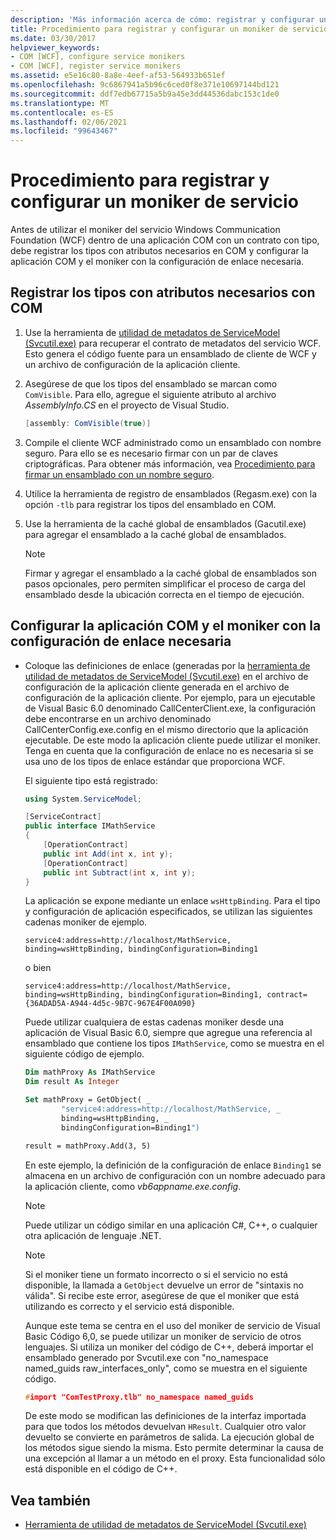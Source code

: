```yaml
---
description: 'Más información acerca de cómo: registrar y configurar un moniker de servicio'
title: Procedimiento para registrar y configurar un moniker de servicio
ms.date: 03/30/2017
helpviewer_keywords:
- COM [WCF], configure service monikers
- COM [WCF], register service monikers
ms.assetid: e5e16c80-8a8e-4eef-af53-564933b651ef
ms.openlocfilehash: 9c6867941a5b96c6ced0f8e371e10697144bd121
ms.sourcegitcommit: ddf7edb67715a5b9a45e3dd44536dabc153c1de0
ms.translationtype: MT
ms.contentlocale: es-ES
ms.lasthandoff: 02/06/2021
ms.locfileid: "99643467"
---
```

# <a name="how-to-register-and-configure-a-service-moniker"></a>Procedimiento para registrar y configurar un moniker de servicio

Antes de utilizar el moniker del servicio Windows Communication Foundation (WCF) dentro de una aplicación COM con un contrato con tipo, debe registrar los tipos con atributos necesarios en COM y configurar la aplicación COM y el moniker con la configuración de enlace necesaria.

## <a name="register-the-required-attributed-types-with-com"></a>Registrar los tipos con atributos necesarios con COM

1. Use la herramienta de [utilidad de metadatos de ServiceModel (Svcutil.exe)](../servicemodel-metadata-utility-tool-svcutil-exe.md) para recuperar el contrato de metadatos del servicio WCF. Esto genera el código fuente para un ensamblado de cliente de WCF y un archivo de configuración de la aplicación cliente.

2. Asegúrese de que los tipos del ensamblado se marcan como `ComVisible`. Para ello, agregue el siguiente atributo al archivo *AssemblyInfo.CS* en el proyecto de Visual Studio.

    ```csharp
    [assembly: ComVisible(true)]
    ```

3. Compile el cliente WCF administrado como un ensamblado con nombre seguro. Para ello se es necesario firmar con un par de claves criptográficas. Para obtener más información, vea [Procedimiento para firmar un ensamblado con un nombre seguro](../../../standard/assembly/sign-strong-name.md).

4. Utilice la herramienta de registro de ensamblados (Regasm.exe) con la opción `-tlb` para registrar los tipos del ensamblado en COM.

5. Use la herramienta de la caché global de ensamblados (Gacutil.exe) para agregar el ensamblado a la caché global de ensamblados.

    > [!NOTE]
    > Firmar y agregar el ensamblado a la caché global de ensamblados son pasos opcionales, pero permiten simplificar el proceso de carga del ensamblado desde la ubicación correcta en el tiempo de ejecución.

## <a name="configure-the-com-application-and-the-moniker-with-the-required-binding-configuration"></a>Configurar la aplicación COM y el moniker con la configuración de enlace necesaria

- Coloque las definiciones de enlace (generadas por la [herramienta de utilidad de metadatos de ServiceModel (Svcutil.exe)](../servicemodel-metadata-utility-tool-svcutil-exe.md) en el archivo de configuración de la aplicación cliente generada en el archivo de configuración de la aplicación cliente. Por ejemplo, para un ejecutable de Visual Basic 6.0 denominado CallCenterClient.exe, la configuración debe encontrarse en un archivo denominado CallCenterConfig.exe.config en el mismo directorio que la aplicación ejecutable. De este modo la aplicación cliente puede utilizar el moniker. Tenga en cuenta que la configuración de enlace no es necesaria si se usa uno de los tipos de enlace estándar que proporciona WCF.

     El siguiente tipo está registrado:

    ```csharp
    using System.ServiceModel;

    [ServiceContract]
    public interface IMathService
    {
        [OperationContract]
        public int Add(int x, int y);
        [OperationContract]
        public int Subtract(int x, int y);
    }
    ```

     La aplicación se expone mediante un enlace `wsHttpBinding`. Para el tipo y configuración de aplicación especificados, se utilizan las siguientes cadenas moniker de ejemplo.

    ```
    service4:address=http://localhost/MathService, binding=wsHttpBinding, bindingConfiguration=Binding1
    ```

     o bien

    ```
    service4:address=http://localhost/MathService, binding=wsHttpBinding, bindingConfiguration=Binding1, contract={36ADAD5A-A944-4d5c-9B7C-967E4F00A090}
    ```

     Puede utilizar cualquiera de estas cadenas moniker desde una aplicación de Visual Basic 6.0, siempre que agregue una referencia al ensamblado que contiene los tipos `IMathService`, como se muestra en el siguiente código de ejemplo.

    ```vb
    Dim mathProxy As IMathService
    Dim result As Integer

    Set mathProxy = GetObject( _
            "service4:address=http://localhost/MathService, _
            binding=wsHttpBinding, _
            bindingConfiguration=Binding1")

    result = mathProxy.Add(3, 5)
    ```

     En este ejemplo, la definición de la configuración de enlace `Binding1` se almacena en un archivo de configuración con un nombre adecuado para la aplicación cliente, como *vb6appname.exe.config*.

    > [!NOTE]
    > Puede utilizar un código similar en una aplicación C#, C++, o cualquier otra aplicación de lenguaje .NET.

    > [!NOTE]
    > Si el moniker tiene un formato incorrecto o si el servicio no está disponible, la llamada a `GetObject` devuelve un error de "sintaxis no válida". Si recibe este error, asegúrese de que el moniker que está utilizando es correcto y el servicio está disponible.

     Aunque este tema se centra en el uso del moniker de servicio de Visual Basic Código 6,0, se puede utilizar un moniker de servicio de otros lenguajes. Si utiliza un moniker del código de C++, deberá importar el ensamblado generado por Svcutil.exe con "no_namespace named_guids raw_interfaces_only", como se muestra en el siguiente código.

    ```cpp
    #import "ComTestProxy.tlb" no_namespace named_guids
    ```

     De este modo se modifican las definiciones de la interfaz importada para que todos los métodos devuelvan `HResult`. Cualquier otro valor devuelto se convierte en parámetros de salida. La ejecución global de los métodos sigue siendo la misma. Esto permite determinar la causa de una excepción al llamar a un método en el proxy. Esta funcionalidad sólo está disponible en el código de C++.

## <a name="see-also"></a>Vea también

- [Herramienta de utilidad de metadatos de ServiceModel (Svcutil.exe)](../servicemodel-metadata-utility-tool-svcutil-exe.md)

